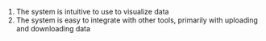1. The system is intuitive to use to visualize data
1. The system is easy to integrate with other tools, primarily with uploading and downloading data
